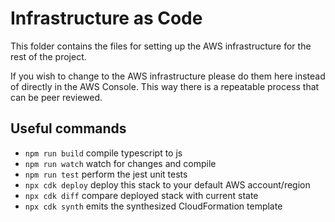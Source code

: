 # Infrastructure as Code
This folder contains the files for setting up the AWS infrastructure for the rest of the project. 

If you wish to change to the AWS infrastructure please do them here instead of directly in the AWS Console. This way
there is a repeatable process that can be peer reviewed.
## Useful commands


* `npm run build`   compile typescript to js
* `npm run watch`   watch for changes and compile
* `npm run test`    perform the jest unit tests
* `npx cdk deploy`  deploy this stack to your default AWS account/region
* `npx cdk diff`    compare deployed stack with current state
* `npx cdk synth`   emits the synthesized CloudFormation template
